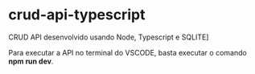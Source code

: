 # crud-api-typescript
CRUD API desenvolvido usando Node, Typescript e SQLITE]

Para executar a API no terminal do VSCODE, basta executar o comando **npm run dev**.
